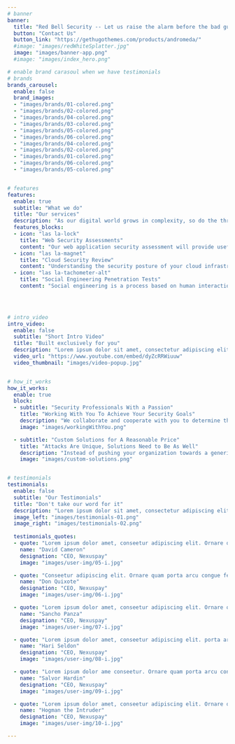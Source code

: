 ```yaml
---
# banner
banner:
  title: "Red Bell Security -- Let us raise the alarm before the bad guys do"
  button: "Contact Us"
  button_link: "https://gethugothemes.com/products/andromeda/"
  #image: "images/redWhiteSplatter.jpg"
  image: "images/banner-app.png"
  #image: "images/index_hero.png"

# enable brand carasoul when we have testimonials
# brands
brands_carousel:
  enable: false
  brand_images:
  - "images/brands/01-colored.png"
  - "images/brands/02-colored.png"
  - "images/brands/04-colored.png"
  - "images/brands/03-colored.png"
  - "images/brands/05-colored.png"
  - "images/brands/06-colored.png"
  - "images/brands/04-colored.png"
  - "images/brands/02-colored.png"
  - "images/brands/01-colored.png"
  - "images/brands/06-colored.png"
  - "images/brands/05-colored.png"


# features
features:
  enable: true
  subtitle: "What we do"
  title: "Our services"
  description: "As our digital world grows in complexity, so do the threats facing us. Staying ahead of bad actors requires an intimate understanding of the tactics and techniques these individuals and groups use in order to plan and execute attacks against your information systems. Red Bell Security is an information security consulting firm which can assist your organization in coming to understand the threats which face it, and evolving your security program to defend against those threats. "
  features_blocks:
  - icon: "las la-lock"
    title: "Web Security Assessments"
    content: "Our web application security assessment will provide useful insights into the security posture of your organizations web applications."
  - icon: "las la-magnet"
    title: "Cloud Security Review"
    content: "Understanding the security posture of your cloud infrastructure is fundamental to protecting the integrity of your organizations data and safety of your users."
  - icon: "las la-tachometer-alt"
    title: "Social Engineering Penetration Tests"
    content: "Social engineering is a process based on human interaction where psychological manipulation is used to trick individuals into making security mistakes. Many high profile corporate cyber attacks in the last several years have utilized this vector."

    


# intro_video
intro_video:   
  enable: false
  subtitle: "Short Intro Video"
  title: "Built exclusively for you"
  description: "Lorem ipsum dolor sit amet, consectetur adipiscing elit. Morbi egestas <br> Werat viverra id et aliquet. vulputate egestas sollicitudin."
  video_url: "https://www.youtube.com/embed/dyZcRRWiuuw"
  video_thumbnail: "images/video-popup.jpg"


# how_it_works
how_it_works:   
  enable: true
  block:
  - subtitle: "Security Professionals With a Passion"
    title: "Working With You To Achieve Your Security Goals"
    description: "We collaborate and cooperate with you to determine the best security solutions for your organization, and to also take the time to train and communicate those solutions to technical teams and business leaders alike. Who says tech pros can't talk?"
    image: "images/workingWithYou.png"

  - subtitle: "Custom Solutions for A Reasonable Price"
    title: "Attacks Are Unique, Solutions Need to Be As Well"
    description: "Instead of pushing your organization towards a generic solution, we prefer putting in the extra time and effort to understand what makes your business unique so we can create a custom solution tailored towards the security risks facing it."
    image: "images/custom-solutions.png"


# testimonials
testimonials:   
  enable: false
  subtitle: "Our Testimonials"
  title: "Don't take our word for it"
  description: "Lorem ipsum dolor sit amet, consectetur adipiscing elit. Morbi egestas <br> Werat viverra id et aliquet. vulputate egestas sollicitudin."
  image_left: "images/testimonials-01.png"
  image_right: "images/testimonials-02.png"
  
  testimonials_quotes:
  - quote: "Lorem ipsum dolor amet, conseetur adipiscing elit. Ornare quam porta arcu congue felis volutpat. Vitae lectudbfs dolor faucibus"
    name: "David Cameron"
    designation: "CEO, Nexuspay"
    image: "images/user-img/05-i.jpg"

  - quote: "Conseetur adipiscing elit. Ornare quam porta arcu congue felis volutpat. Vitae lectudbfs pellentesque vitae dolor faucibus"
    name: "Don Quixote"
    designation: "CEO, Nexuspay"
    image: "images/user-img/06-i.jpg"

  - quote: "Lorem ipsum dolor amet, conseetur adipiscing elit. Ornare quam porta arcu congue felis volutpat. Vitae lectudbfs pellentesque vitae dolor"
    name: "Sancho Panza"
    designation: "CEO, Nexuspay"
    image: "images/user-img/07-i.jpg"

  - quote: "Lorem ipsum dolor amet, conseetur adipiscing elit. porta arcu congue felis volutpat. Vitae lectudbfs pellentesque vitae dolor faucibus"
    name: "Hari Seldon"
    designation: "CEO, Nexuspay"
    image: "images/user-img/08-i.jpg"

  - quote: "Lorem ipsum dolor ame conseetur. Ornare quam porta arcu congue felis volutpat. Vitae lectudbfs pellentesque vitae dolor faucibus"
    name: "Salvor Hardin"
    designation: "CEO, Nexuspay"
    image: "images/user-img/09-i.jpg"

  - quote: "Lorem ipsum dolor amet, conseetur adipiscing elit. Ornare quam porta arcu congue lectudbfs pellentesque vitae dolor faucibus"
    name: "Hogman the Intruder"
    designation: "CEO, Nexuspay"
    image: "images/user-img/10-i.jpg"

---
```

